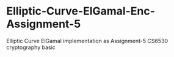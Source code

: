 # Elliptic-Curve-ElGamal-Enc-Assignment-5
Elliptic Curve ElGamal implementation as Assignment-5 CS6530 cryptography basic
